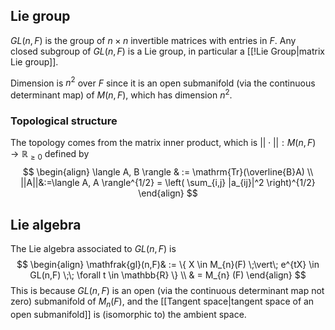 ## Lie group
$GL(n,F)$ is the group of $n \times n$ invertible matrices with entries in $F$. Any closed subgroup of $GL(n,F)$ is a Lie group, in particular a [[!Lie Group|matrix Lie group]].

Dimension is $n^2$ over $F$ since it is an open submanifold (via the continuous determinant map) of $M(n,F)$, which has dimension $n^2$.

### Topological structure
The topology comes from the matrix inner product, which is $||\cdot||: M(n, F) \to \mathbb{R}_{\geq 0}$ defined by 
$$
\begin{align}
\langle A, B \rangle & := \mathrm{Tr}(\overline{B}A) \\
||A||&:=\langle A, A \rangle^{1/2} = \left( \sum_{i,j} |a_{ij}|^2 \right)^{1/2}
\end{align}
$$



## Lie algebra
The Lie algebra associated to $GL(n,F)$ is $$
\begin{align}
\mathfrak{gl}(n,F)& := \{ X \in M_{n}(F) \;\vert\; e^{tX} \in GL(n,F) \;\; \forall t \in \mathbb{R} \} \\
& = M_{n} (F)
\end{align}
$$
This is because $GL(n,F)$ is an open (via the continuous determinant map not zero) submanifold of $M_{n}(F)$, and the [[Tangent space|tangent space of an open submanifold]] is (isomorphic to) the ambient space.